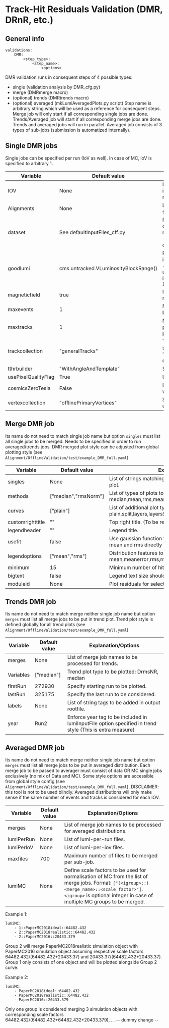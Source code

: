 # Track-Hit Residuals Validation (DMR, DRnR, etc.)
 
## General info
```
validations:
    DMR:
        <step_type>:
            <step_name>: 
                <options>
```

DMR validation runs in consequent steps of 4 possible types:
 - single (validation analysis by DMR_cfg.py)
 - merge (DMRmerge macro)
 - (optional) trends (DMRtrends macro) 
 - (optional) averaged (mkLumiAveragedPlots.py script)
Step name is arbitrary string which will be used as a reference for consequent steps.
Merge job will only start if all corresponding single jobs are done.
Trends/Averaged job will start if all corresponding merge jobs are done.
Trends and averaged jobs will run in parallel.
Averaged job consists of 3 types of sub-jobs (submission is automatized internally). 

## Single DMR jobs
Single jobs can be specified per run (IoV as well). In case of MC, IoV is specified to arbitrary 1.  

Variable | Default value | Explanation/Options
-------- | ------------- | --------------------
IOV | None | List of IOVs/runs defined by integer value. IOV 1 is reserved for MC.
Alignments | None | List of alignments. Will create separate directory for each.
dataset | See defaultInputFiles_cff.py | Path to txt file containing list of datasets to be used. If file is missing at EOS or is corrupted - job will eventually fail (most common issue).
goodlumi | cms.untracked.VLuminosityBlockRange() | Path to json file containing lumi information about selected IoV - must contain list of runs under particular IoV with lumiblock info. Format: `IOV_Vali_{}.json`
magneticfield | true | Is magnetic field ON? Not really needed for validation...
maxevents | 1 | Maximum number of events before cmsRun terminates.
maxtracks | 1 | Maximum number of tracks per event before next event is processed.
trackcollection | "generalTracks" | Track collection to be specified here, e.g. "ALCARECOTkAlMuonIsolated" or "ALCARECOTkAlMinBias" ... 
tthrbuilder | "WithAngleAndTemplate" | Specify TTRH Builder
usePixelQualityFlag | True | Use pixel quality flag?
cosmicsZeroTesla | False | Is this validation for cosmics with zero magnetic field?
vertexcollection | "offlinePrimaryVertices" | Specify vertex collection to be used.

## Merge DMR job
Its name do not need to match single job name but option `singles` must list all single jobs to be merged.
Needs to be specified in order to run averaged/trends jobs.
DMR merged plot style can be adjusted from global plotting style (see `Alignment/OfflineValidation/test/example_DMR_full.yaml`)

Variable | Default value | Explanation/Options
-------- | ------------- | --------------------
singles | None | List of strings matching single job names to be merged in one plot.
methods | ["median","rmsNorm"] | List of types of plots to be produced. Available: median,mean,rms,meanNorm,rmsNorm + X/Y suffix optionally
curves  | ["plain"] | List of additional plot type otions. Available: plain,split,layers,layersSeparate,layersSplit,layersSplitSeparate
customrighttitle | "" | Top right title. (To be re-implemented)
legendheader | "" | Legend title.
usefit | false | Use gaussian function to fit distribution otherwise extract mean and rms directly from histogram. 
legendoptions | ["mean","rms"] | Distribution features to be displayed in stat box: mean,meanerror,rms,rmserror,modules,all 
minimum | 15 | Minimum number of hits requested.
bigtext | false | Legend text size should be enlarged.
moduleid | None | Plot residuals for selected list of module IDs. (debugging)

## Trends DMR job
Its name do not need to match merge neither single job name but option `merges` must list all merge jobs to be put in trend plot.
Trend plot style is defined globally for all trend plots (see `Alignment/OfflineValidation/test/example_DMR_full.yaml`)

Variable | Default value | Explanation/Options
-------- | ------------- | --------------------
merges | None | List of merge job names to be processed for trends. 
Variables | ["median"] | Trend plot type to be plotted: DrmsNR, median
firstRun | 272930 | Specify starting run to be plotted.
lastRun | 325175 | Specify the last run to be considered.
labels | None | List of string tags to be added in output rootfile.
year | Run2 | Enforce year tag to be included in lumiInputFile option specified in trend style (This is extra measure)

## Averaged DMR job
Its name do not need to match merge neither single job name but option `merges` must list all merge jobs to be put in averaged distribution.
Each merge job to be passed to averager must consist of data OR MC single jobs exclusively (no mix of Data and MC). 
Some style options are accessible from global style config (see `Alignment/OfflineValidation/test/example_DMR_full.yaml`).
DISCLAIMER: this tool is not to be used blindly. Averaged distributions will only make sense if the same number of events and tracks is considered for each IOV.

Variable | Default value | Explanation/Options
-------- | ------------- | --------------------
merges | None | List of merge job names to be processed for averaged distributions.
lumiPerRun | None | List of lumi-per-run files. 
lumiPerIoV | None | List of lumi-per-iov files.
maxfiles | 700 | Maximum number of files to be merged per sub-job. 
lumiMC | None | Define scale factors to be used for normalisation of MC from the list of merge jobs. Format: `["(<igroup>::)<merge_name>::<scale_factor>"]`. `<igroup>` is optional integer in case of multiple MC groups to be merged.

Example 1:
```
lumiMC:
    - 1::PaperMC2018ideal::64482.432
    - 2::PaperMC2018realistic::64482.432
    - 2::PaperMC2016::20433.379
```
Group 2 will merge PaperMC2018realistic simulation object with PaperMC2016 simulation object assuming respective scale factors 64482.432/(64482.432+20433.37) and 20433.37/(64482.432+20433.37).
Group 1 only consists of one object and will be plotted alongside Group 2 curve.  

Example 2:
```
lumiMC:
    - PaperMC2018ideal::64482.432
    - PaperMC2018realistic::64482.432
    - PaperMC2016::20433.379
```
Only one group is considered merging 3 simulation objects with corresponding scale factors 64482.432/(64482.432+64482.432+20433.379), ...
-- dummy change --
